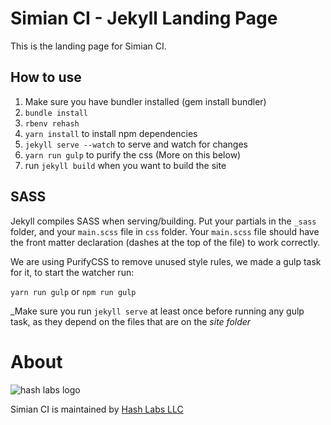 # Simian CI - Jekyll Landing Page

This is the landing page for Simian CI.

## How to use

1. Make sure you have bundler installed (gem install bundler)
2. `bundle install`
3. `rbenv rehash`
4. `yarn install` to install npm dependencies
5. `jekyll serve --watch` to serve and watch for changes
6. `yarn run gulp` to purify the css (More on this below)
7. run `jekyll build` when you want to build the site

## SASS

Jekyll compiles SASS when serving/building. Put your partials in the `_sass` folder, and your `main.scss` file in `css` folder. Your `main.scss` file should have the front matter declaration (dashes at the top of the file) to work correctly.

We are using PurifyCSS to remove unused style rules, we made a gulp task for it, to start the watcher run:

`yarn run gulp` or `npm run gulp`

_Make sure you run `jekyll serve` at least once before running any gulp task, as they depend on the files that are on the _site folder_

# About

![hash labs logo](https://www.hashlabs.com/images/hashlabs_logo_horizontal_02.png)

Simian CI is maintained by [Hash Labs LLC](http://www.hashlabs.com)
